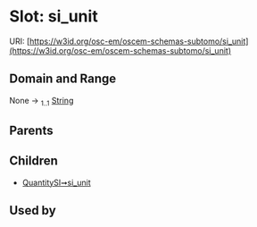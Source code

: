 
# Slot: si_unit



URI: [https://w3id.org/osc-em/oscem-schemas-subtomo/si_unit](https://w3id.org/osc-em/oscem-schemas-subtomo/si_unit)


## Domain and Range

None &#8594;  <sub>1..1</sub> [String](types/String.md)

## Parents


## Children

 *  [QuantitySI➞si_unit](QuantitySI_si_unit.md)

## Used by

